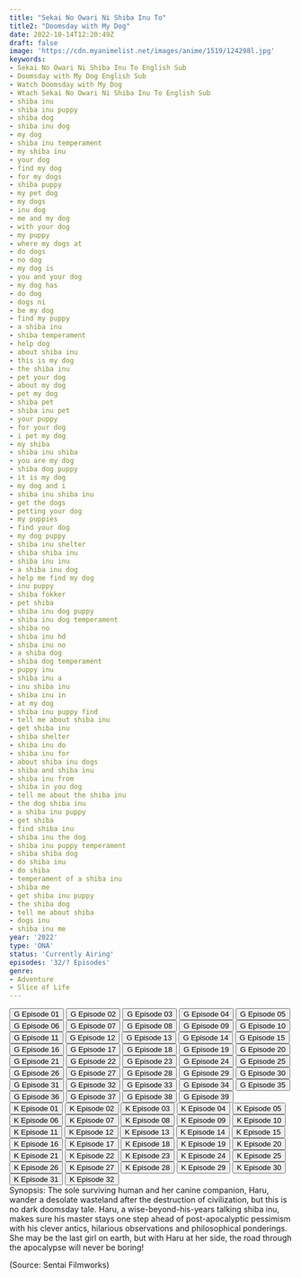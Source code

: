 ```yaml
---
title: "Sekai No Owari Ni Shiba Inu To"
title2: "Doomsday with My Dog"
date: 2022-10-14T12:20:49Z
draft: false
image: 'https://cdn.myanimelist.net/images/anime/1519/124298l.jpg'
keywords:
- Sekai No Owari Ni Shiba Inu To English Sub
- Doomsday with My Dog English Sub
- Watch Doomsday with My Dog
- Wtach Sekai No Owari Ni Shiba Inu To English Sub
- shiba inu
- shiba inu puppy
- shiba dog
- shiba inu dog
- my dog
- shiba inu temperament
- my shiba inu
- your dog
- find my dog
- for my dogs
- shiba puppy
- my pet dog
- my dogs
- inu dog
- me and my dog
- with your dog
- my puppy
- where my dogs at
- do dogs
- no dog
- my dog is
- you and your dog
- my dog has
- do dog
- dogs ni
- be my dog
- find my puppy
- a shiba inu
- shiba temperament
- help dog
- about shiba inu
- this is my dog
- the shiba inu
- pet your dog
- about my dog
- pet my dog
- shiba pet
- shiba inu pet
- your puppy
- for your dog
- i pet my dog
- my shiba
- shiba inu shiba
- you are my dog
- shiba dog puppy
- it is my dog
- my dog and i
- shiba inu shiba inu
- get the dogs
- petting your dog
- my puppies
- find your dog
- my dog puppy
- shiba inu shelter
- shiba shiba inu
- shiba inu inu
- a shiba inu dog
- help me find my dog
- inu puppy
- shiba fokker
- pet shiba
- shiba inu dog puppy
- shiba inu dog temperament
- shiba no
- shiba inu hd
- shiba inu no
- a shiba dog
- shiba dog temperament
- puppy inu
- shiba inu a
- inu shiba inu
- shiba inu in
- at my dog
- shiba inu puppy find
- tell me about shiba inu
- get shiba inu
- shiba shelter
- shiba inu do
- shiba inu for
- about shiba inu dogs
- shiba and shiba inu
- shiba inu from
- shiba in you dog
- tell me about the shiba inu
- the dog shiba inu
- a shiba inu puppy
- get shiba
- find shiba inu
- shiba inu the dog
- shiba inu puppy temperament
- shiba shiba dog
- do shiba inu
- do shiba
- temperament of a shiba inu
- shiba me
- get shiba inu puppy
- the shiba dog
- tell me about shiba
- dogs inu
- shiba inu me
year: '2022'
type: 'ONA'
status: 'Currently Airing'
episodes: '32/? Episodes'
genre:
- Adventure
- Slice of Life
---
```


<div class="d-g gg-10">
<div class="d-g gg-5 gtc-r ai-c">
<button onclick="window.open('?gog=sekai-no-owari-ni-shiba-inu-to-episode-1','_blank')">G Episode 01</button>
<button onclick="window.open('?gog=sekai-no-owari-ni-shiba-inu-to-episode-2','_blank')">G Episode 02</button>
<button onclick="window.open('?gog=sekai-no-owari-ni-shiba-inu-to-episode-3','_blank')">G Episode 03</button>
<button onclick="window.open('?gog=sekai-no-owari-ni-shiba-inu-to-episode-4','_blank')">G Episode 04</button>
<button onclick="window.open('?gog=sekai-no-owari-ni-shiba-inu-to-episode-5','_blank')">G Episode 05</button>
<button onclick="window.open('?gog=sekai-no-owari-ni-shiba-inu-to-episode-6','_blank')">G Episode 06</button>
<button onclick="window.open('?gog=sekai-no-owari-ni-shiba-inu-to-episode-7','_blank')">G Episode 07</button>
<button onclick="window.open('?gog=sekai-no-owari-ni-shiba-inu-to-episode-8','_blank')">G Episode 08</button>
<button onclick="window.open('?gog=sekai-no-owari-ni-shiba-inu-to-episode-9','_blank')">G Episode 09</button>
<button onclick="window.open('?gog=sekai-no-owari-ni-shiba-inu-to-episode-10','_blank')">G Episode 10</button>
<button onclick="window.open('?gog=sekai-no-owari-ni-shiba-inu-to-episode-11','_blank')">G Episode 11</button>
<button onclick="window.open('?gog=sekai-no-owari-ni-shiba-inu-to-episode-12','_blank')">G Episode 12</button>
<button onclick="window.open('?gog=sekai-no-owari-ni-shiba-inu-to-episode-13','_blank')">G Episode 13</button>
<button onclick="window.open('?gog=sekai-no-owari-ni-shiba-inu-to-episode-14','_blank')">G Episode 14</button>
<button onclick="window.open('?gog=sekai-no-owari-ni-shiba-inu-to-episode-15','_blank')">G Episode 15</button>
<button onclick="window.open('?gog=sekai-no-owari-ni-shiba-inu-to-episode-16','_blank')">G Episode 16</button>
<button onclick="window.open('?gog=sekai-no-owari-ni-shiba-inu-to-episode-17','_blank')">G Episode 17</button>
<button onclick="window.open('?gog=sekai-no-owari-ni-shiba-inu-to-episode-18','_blank')">G Episode 18</button>
<button onclick="window.open('?gog=sekai-no-owari-ni-shiba-inu-to-episode-19','_blank')">G Episode 19</button>
<button onclick="window.open('?gog=sekai-no-owari-ni-shiba-inu-to-episode-20','_blank')">G Episode 20</button>
<button onclick="window.open('?gog=sekai-no-owari-ni-shiba-inu-to-episode-21','_blank')">G Episode 21</button>
<button onclick="window.open('?gog=sekai-no-owari-ni-shiba-inu-to-episode-22','_blank')">G Episode 22</button>
<button onclick="window.open('?gog=sekai-no-owari-ni-shiba-inu-to-episode-23','_blank')">G Episode 23</button>
<button onclick="window.open('?gog=sekai-no-owari-ni-shiba-inu-to-episode-24','_blank')">G Episode 24</button>
<button onclick="window.open('?gog=sekai-no-owari-ni-shiba-inu-to-episode-25','_blank')">G Episode 25</button>
<button onclick="window.open('?gog=sekai-no-owari-ni-shiba-inu-to-episode-26','_blank')">G Episode 26</button>
<button onclick="window.open('?gog=sekai-no-owari-ni-shiba-inu-to-episode-27','_blank')">G Episode 27</button>
<button onclick="window.open('?gog=sekai-no-owari-ni-shiba-inu-to-episode-28','_blank')">G Episode 28</button>
<button onclick="window.open('?gog=sekai-no-owari-ni-shiba-inu-to-episode-29','_blank')">G Episode 29</button>
<button onclick="window.open('?gog=sekai-no-owari-ni-shiba-inu-to-episode-30','_blank')">G Episode 30</button>
<button onclick="window.open('?gog=sekai-no-owari-ni-shiba-inu-to-episode-31','_blank')">G Episode 31</button>
<button onclick="window.open('?gog=sekai-no-owari-ni-shiba-inu-to-episode-32','_blank')">G Episode 32</button>
<button onclick="window.open('?gog=sekai-no-owari-ni-shiba-inu-to-episode-33','_blank')">G Episode 33</button>
<button onclick="window.open('?gog=sekai-no-owari-ni-shiba-inu-to-episode-34','_blank')">G Episode 34</button>
<button onclick="window.open('?gog=sekai-no-owari-ni-shiba-inu-to-episode-35','_blank')">G Episode 35</button>
<button onclick="window.open('?gog=sekai-no-owari-ni-shiba-inu-to-episode-36','_blank')">G Episode 36</button>
<button onclick="window.open('?gog=sekai-no-owari-ni-shiba-inu-to-episode-37','_blank')">G Episode 37</button>
<button onclick="window.open('?gog=sekai-no-owari-ni-shiba-inu-to-episode-38','_blank')">G Episode 38</button>
<button onclick="window.open('?gog=sekai-no-owari-ni-shiba-inu-to-episode-39','_blank')">G Episode 39</button>
</div>
<div class="d-g gg-5 gtc-r ai-c">
<button onclick="window.open('?kwf=anime/SekaiNoOwariNiShibaInuTo/Sekai No Owari Ni Shiba Inu To - 01','_blank')">K Episode 01</button>
<button onclick="window.open('?kwf=anime/SekaiNoOwariNiShibaInuTo/Sekai No Owari Ni Shiba Inu To - 02','_blank')">K Episode 02</button>
<button onclick="window.open('?kwf=anime/SekaiNoOwariNiShibaInuTo/Sekai No Owari Ni Shiba Inu To - 03','_blank')">K Episode 03</button>
<button onclick="window.open('?kwf=anime/SekaiNoOwariNiShibaInuTo/Sekai No Owari Ni Shiba Inu To - 04','_blank')">K Episode 04</button>
<button onclick="window.open('?kwf=anime/SekaiNoOwariNiShibaInuTo/Sekai No Owari Ni Shiba Inu To - 05','_blank')">K Episode 05</button>
<button onclick="window.open('?kwf=anime/SekaiNoOwariNiShibaInuTo/Sekai No Owari Ni Shiba Inu To - 06','_blank')">K Episode 06</button>
<button onclick="window.open('?kwf=anime/SekaiNoOwariNiShibaInuTo/Sekai No Owari Ni Shiba Inu To - 07','_blank')">K Episode 07</button>
<button onclick="window.open('?kwf=anime/SekaiNoOwariNiShibaInuTo/Sekai No Owari Ni Shiba Inu To - 08','_blank')">K Episode 08</button>
<button onclick="window.open('?kwf=anime/SekaiNoOwariNiShibaInuTo/Sekai No Owari Ni Shiba Inu To - 09','_blank')">K Episode 09</button>
<button onclick="window.open('?kwf=anime/SekaiNoOwariNiShibaInuTo/Sekai No Owari Ni Shiba Inu To - 10','_blank')">K Episode 10</button>
<button onclick="window.open('?kwf=anime/SekaiNoOwariNiShibaInuTo/Sekai No Owari Ni Shiba Inu To - 11','_blank')">K Episode 11</button>
<button onclick="window.open('?kwf=anime/SekaiNoOwariNiShibaInuTo/Sekai No Owari Ni Shiba Inu To - 12','_blank')">K Episode 12</button>
<button onclick="window.open('?kwf=anime/SekaiNoOwariNiShibaInuTo/Sekai No Owari Ni Shiba Inu To - 13','_blank')">K Episode 13</button>
<button onclick="window.open('?kwf=anime/SekaiNoOwariNiShibaInuTo/Sekai No Owari Ni Shiba Inu To - 14','_blank')">K Episode 14</button>
<button onclick="window.open('?kwf=anime/SekaiNoOwariNiShibaInuTo/Sekai No Owari Ni Shiba Inu To - 15','_blank')">K Episode 15</button>
<button onclick="window.open('?kwf=anime/SekaiNoOwariNiShibaInuTo/Sekai No Owari Ni Shiba Inu To - 16','_blank')">K Episode 16</button>
<button onclick="window.open('?kwf=anime/SekaiNoOwariNiShibaInuTo/Sekai No Owari Ni Shiba Inu To - 17','_blank')">K Episode 17</button>
<button onclick="window.open('?kwf=anime/SekaiNoOwariNiShibaInuTo/Sekai No Owari Ni Shiba Inu To - 18','_blank')">K Episode 18</button>
<button onclick="window.open('?kwf=anime/SekaiNoOwariNiShibaInuTo/Sekai No Owari Ni Shiba Inu To - 19','_blank')">K Episode 19</button>
<button onclick="window.open('?kwf=anime/SekaiNoOwariNiShibaInuTo/Sekai No Owari Ni Shiba Inu To - 20','_blank')">K Episode 20</button>
<button onclick="window.open('?kwf=anime/SekaiNoOwariNiShibaInuTo/Sekai No Owari Ni Shiba Inu To - 21','_blank')">K Episode 21</button>
<button onclick="window.open('?kwf=anime/SekaiNoOwariNiShibaInuTo/Sekai No Owari Ni Shiba Inu To - 22','_blank')">K Episode 22</button>
<button onclick="window.open('?kwf=anime/SekaiNoOwariNiShibaInuTo/Sekai No Owari Ni Shiba Inu To - 23','_blank')">K Episode 23</button>
<button onclick="window.open('?kwf=anime/SekaiNoOwariNiShibaInuTo/Sekai No Owari Ni Shiba Inu To - 24','_blank')">K Episode 24</button>
<button onclick="window.open('?kwf=anime/SekaiNoOwariNiShibaInuTo/Sekai No Owari Ni Shiba Inu To - 25','_blank')">K Episode 25</button>
<button onclick="window.open('?kwf=anime/SekaiNoOwariNiShibaInuTo/Sekai No Owari Ni Shiba Inu To - 26','_blank')">K Episode 26</button>
<button onclick="window.open('?kwf=anime/SekaiNoOwariNiShibaInuTo/Sekai No Owari Ni Shiba Inu To - 27','_blank')">K Episode 27</button>
<button onclick="window.open('?kwf=anime/SekaiNoOwariNiShibaInuTo/Sekai No Owari Ni Shiba Inu To - 28','_blank')">K Episode 28</button>
<button onclick="window.open('?kwf=anime/SekaiNoOwariNiShibaInuTo/Sekai No Owari Ni Shiba Inu To - 29','_blank')">K Episode 29</button>
<button onclick="window.open('?kwf=anime/SekaiNoOwariNiShibaInuTo/Sekai No Owari Ni Shiba Inu To - 30','_blank')">K Episode 30</button>
<button onclick="window.open('?kwf=anime/SekaiNoOwariNiShibaInuTo/Sekai No Owari Ni Shiba Inu To - 31','_blank')">K Episode 31</button>
<button onclick="window.open('?kwf=anime/SekaiNoOwariNiShibaInuTo/Sekai No Owari Ni Shiba Inu To - 32','_blank')">K Episode 32</button>
</div>
</div>
<div class="bc-1 p-5 d-g gg-5">Synopsis: The sole surviving human and her canine companion, Haru, wander a desolate wasteland after the destruction of civilization, but this is no dark doomsday tale. Haru, a wise-beyond-his-years talking shiba inu, makes sure his master stays one step ahead of post-apocalyptic pessimism with his clever antics, hilarious observations and philosophical ponderings. She may be the last girl on earth, but with Haru at her side, the road through the apocalypse will never be boring!

(Source: Sentai Filmworks)
</div>